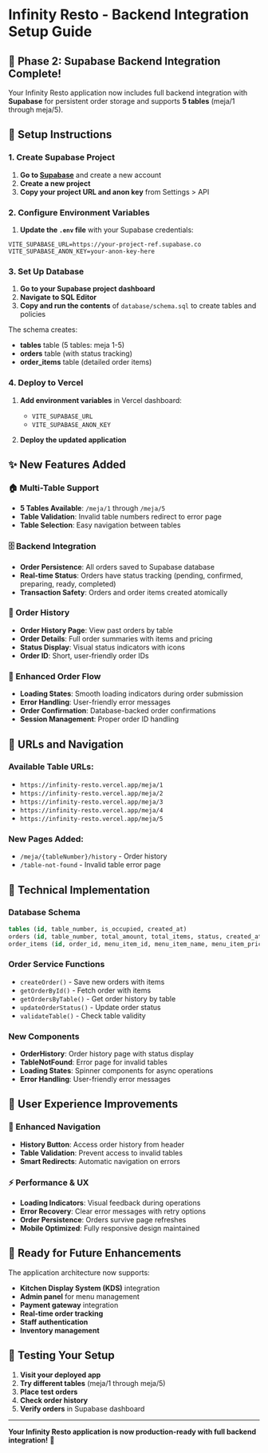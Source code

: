 # Infinity Resto - Backend Integration Setup Guide

## 🎉 Phase 2: Supabase Backend Integration Complete!

Your Infinity Resto application now includes full backend integration with **Supabase** for persistent order storage and supports **5 tables** (meja/1 through meja/5).

## 🔧 Setup Instructions

### 1. Create Supabase Project

1. **Go to [Supabase](https://supabase.com)** and create a new account
2. **Create a new project**
3. **Copy your project URL and anon key** from Settings > API

### 2. Configure Environment Variables

1. **Update the `.env` file** with your Supabase credentials:

```env
VITE_SUPABASE_URL=https://your-project-ref.supabase.co
VITE_SUPABASE_ANON_KEY=your-anon-key-here
```

### 3. Set Up Database

1. **Go to your Supabase project dashboard**
2. **Navigate to SQL Editor**
3. **Copy and run the contents** of `database/schema.sql` to create tables and policies

The schema creates:
- **tables** table (5 tables: meja 1-5)
- **orders** table (with status tracking)
- **order_items** table (detailed order items)

### 4. Deploy to Vercel

1. **Add environment variables** in Vercel dashboard:
   - `VITE_SUPABASE_URL`
   - `VITE_SUPABASE_ANON_KEY`

2. **Deploy the updated application**

## ✨ New Features Added

### 🏠 Multi-Table Support
- **5 Tables Available**: `/meja/1` through `/meja/5`
- **Table Validation**: Invalid table numbers redirect to error page
- **Table Selection**: Easy navigation between tables

### 🗄️ Backend Integration
- **Order Persistence**: All orders saved to Supabase database
- **Real-time Status**: Orders have status tracking (pending, confirmed, preparing, ready, completed)
- **Transaction Safety**: Orders and order items created atomically

### 📝 Order History
- **Order History Page**: View past orders by table
- **Order Details**: Full order summaries with items and pricing
- **Status Display**: Visual status indicators with icons
- **Order ID**: Short, user-friendly order IDs

### 🔄 Enhanced Order Flow
- **Loading States**: Smooth loading indicators during order submission
- **Error Handling**: User-friendly error messages
- **Order Confirmation**: Database-backed order confirmations
- **Session Management**: Proper order ID handling

## 🚀 URLs and Navigation

### Available Table URLs:
- `https://infinity-resto.vercel.app/meja/1`
- `https://infinity-resto.vercel.app/meja/2` 
- `https://infinity-resto.vercel.app/meja/3`
- `https://infinity-resto.vercel.app/meja/4`
- `https://infinity-resto.vercel.app/meja/5`

### New Pages Added:
- `/meja/{tableNumber}/history` - Order history
- `/table-not-found` - Invalid table error page

## 🔧 Technical Implementation

### Database Schema
```sql
tables (id, table_number, is_occupied, created_at)
orders (id, table_number, total_amount, total_items, status, created_at, updated_at)
order_items (id, order_id, menu_item_id, menu_item_name, menu_item_price, quantity, variant, subtotal, created_at)
```

### Order Service Functions
- `createOrder()` - Save new orders with items
- `getOrderById()` - Fetch order with items  
- `getOrdersByTable()` - Get order history by table
- `updateOrderStatus()` - Update order status
- `validateTable()` - Check table validity

### New Components
- **OrderHistory**: Order history page with status display
- **TableNotFound**: Error page for invalid tables
- **Loading States**: Spinner components for async operations
- **Error Handling**: User-friendly error messages

## 📱 User Experience Improvements

### 🎯 Enhanced Navigation
- **History Button**: Access order history from header
- **Table Validation**: Prevent access to invalid tables
- **Smart Redirects**: Automatic navigation on errors

### ⚡ Performance & UX
- **Loading Indicators**: Visual feedback during operations
- **Error Recovery**: Clear error messages with retry options
- **Order Persistence**: Orders survive page refreshes
- **Mobile Optimized**: Fully responsive design maintained

## 🔮 Ready for Future Enhancements

The application architecture now supports:
- **Kitchen Display System (KDS)** integration
- **Admin panel** for menu management
- **Payment gateway** integration
- **Real-time order tracking**
- **Staff authentication**
- **Inventory management**

## 🎯 Testing Your Setup

1. **Visit your deployed app**
2. **Try different tables** (meja/1 through meja/5)
3. **Place test orders**
4. **Check order history**
5. **Verify orders** in Supabase dashboard

---

**Your Infinity Resto application is now production-ready with full backend integration!** 🎉